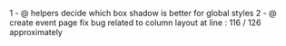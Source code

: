 1 - @ helpers decide which box shadow is better for global styles
2 - @ create event page fix bug related to column layout at line : 116 / 126 approximately
